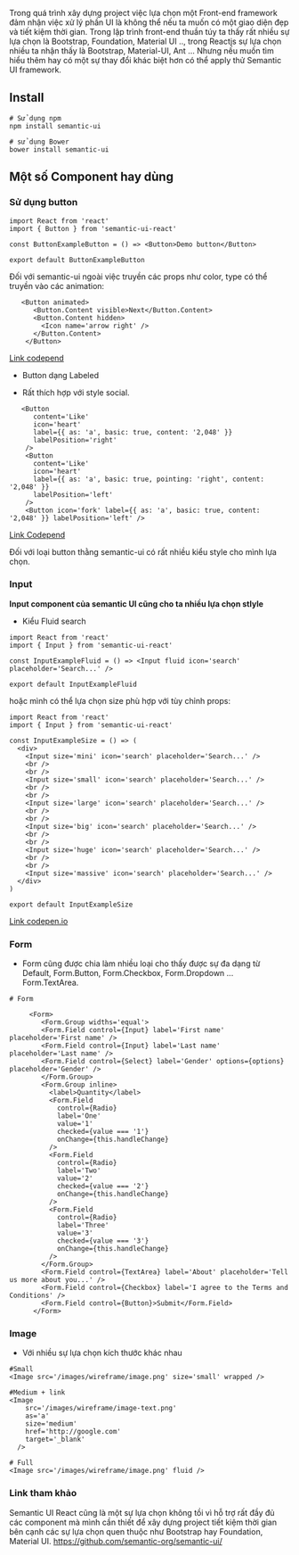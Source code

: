 Trong quá trình xây dựng project việc lựa chọn một Front-end framework đảm nhận việc xử lý phần UI là không thể nếu ta muốn có một giao diện đẹp và tiết kiệm thời gian. Trong lập trình front-end thuần túy ta thấy rất nhiều sự lựa chọn là Bootstrap, Foundation, Material UI .., trong Reactjs sự lựa chọn nhiều ta nhận thấy là Bootstrap, Material-UI, Ant ... Nhưng nếu muốn tìm hiểu thêm hay có một sự thay đổi khác biệt hơn có thể apply thử Semantic UI framework.

## Install
```
# Sử dụng npm 
npm install semantic-ui

# sử dụng Bower
bower install semantic-ui

```
## Một số Component hay dùng
### Sử dụng button
```
import React from 'react'
import { Button } from 'semantic-ui-react'

const ButtonExampleButton = () => <Button>Demo button</Button>

export default ButtonExampleButton
```
Đối với semantic-ui ngoài việc truyền các props như color, type có thể truyền vào các animation:
```
   <Button animated>
      <Button.Content visible>Next</Button.Content>
      <Button.Content hidden>
        <Icon name='arrow right' />
      </Button.Content>
    </Button>
```
[Link codepend](https://codepen.io/anon/pen/WPbVqZ?editors=0010)

- Button dạng Labeled
 + Rất thích hợp với style social.

```
   <Button
      content='Like'
      icon='heart'
      label={{ as: 'a', basic: true, content: '2,048' }}
      labelPosition='right'
    />
    <Button
      content='Like'
      icon='heart'
      label={{ as: 'a', basic: true, pointing: 'right', content: '2,048' }}
      labelPosition='left'
    />
    <Button icon='fork' label={{ as: 'a', basic: true, content: '2,048' }} labelPosition='left' />
```
[Link Codepend](https://codepen.io/anon/pen/MLYNvE)

Đối với loại button thằng semantic-ui có rất nhiều kiểu style cho mình lựa chọn.

### Input
**Input component của semantic UI cũng cho ta nhiều lựa chọn stlyle**
- Kiểu Fluid search
```
import React from 'react'
import { Input } from 'semantic-ui-react'

const InputExampleFluid = () => <Input fluid icon='search' placeholder='Search...' />

export default InputExampleFluid
```
hoặc mình có thể lựa chọn size phù hợp với tùy chỉnh props:
```
import React from 'react'
import { Input } from 'semantic-ui-react'

const InputExampleSize = () => (
  <div>
    <Input size='mini' icon='search' placeholder='Search...' />
    <br />
    <br />
    <Input size='small' icon='search' placeholder='Search...' />
    <br />
    <br />
    <Input size='large' icon='search' placeholder='Search...' />
    <br />
    <br />
    <Input size='big' icon='search' placeholder='Search...' />
    <br />
    <br />
    <Input size='huge' icon='search' placeholder='Search...' />
    <br />
    <br />
    <Input size='massive' icon='search' placeholder='Search...' />
  </div>
)

export default InputExampleSize
```

[Link codepen.io](https://codepen.io/anon/pen/exNJOW?editors=1010)

### Form
- Form cũng được chia làm nhiều loại cho thấy được sự đa dạng từ Default, Form.Button, Form.Checkbox, Form.Dropdown ... Form.TextArea.
```
# Form 

     <Form>
        <Form.Group widths='equal'>
        <Form.Field control={Input} label='First name' placeholder='First name' />
        <Form.Field control={Input} label='Last name' placeholder='Last name' />
        <Form.Field control={Select} label='Gender' options={options} placeholder='Gender' />
        </Form.Group>
        <Form.Group inline>
          <label>Quantity</label>
          <Form.Field
            control={Radio}
            label='One'
            value='1'
            checked={value === '1'}
            onChange={this.handleChange}
          />
          <Form.Field
            control={Radio}
            label='Two'
            value='2'
            checked={value === '2'}
            onChange={this.handleChange}
          />
          <Form.Field
            control={Radio}
            label='Three'
            value='3'
            checked={value === '3'}
            onChange={this.handleChange}
          />
        </Form.Group>
        <Form.Field control={TextArea} label='About' placeholder='Tell us more about you...' />
        <Form.Field control={Checkbox} label='I agree to the Terms and Conditions' />
        <Form.Field control={Button}>Submit</Form.Field>
      </Form>
```

### Image
- Với nhiều sự lựa chọn kích thước khác nhau
```
#Small
<Image src='/images/wireframe/image.png' size='small' wrapped />

#Medium + link
<Image
    src='/images/wireframe/image-text.png'
    as='a'
    size='medium'
    href='http://google.com'
    target='_blank'
  />

# Full
<Image src='/images/wireframe/image.png' fluid />

```
### Link tham khảo
Semantic UI React cũng là một sự lựa chọn không tồi vì hỗ trợ rất đầy đủ các component mà mình cần thiết để xây dựng project tiết kiệm thời gian bên cạnh các sự lựa chọn quen thuộc như Bootstrap hay  Foundation, Material UI.
https://github.com/semantic-org/semantic-ui/